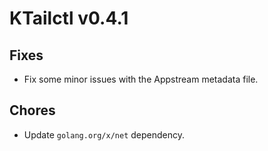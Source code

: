# KTailctl v0.4.1

## Fixes

- Fix some minor issues with the Appstream metadata file.

## Chores

- Update `golang.org/x/net` dependency.
